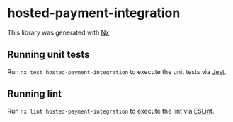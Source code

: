 # hosted-payment-integration

This library was generated with [Nx](https://nx.dev).

## Running unit tests

Run `nx test hosted-payment-integration` to execute the unit tests via [Jest](https://jestjs.io).

## Running lint

Run `nx lint hosted-payment-integration` to execute the lint via [ESLint](https://eslint.org/).

